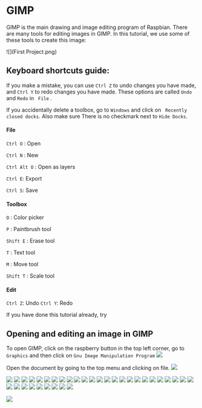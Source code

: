 # GIMP

GIMP is the main drawing and image editing program of Raspbian. There are many tools for editing images in GIMP. In this tutorial, we use some of these tools to create this image:

![](First Project.png)

## Keyboard shortcuts guide:

If you make a mistake, you can use ``` Ctrl Z ``` to undo changes you have made, and ``` Ctrl Y ``` to redo changes you have made. These options are called ``` Undo ``` and ```Redo``` in ``` File``` .

If you accidentally delete a toolbox, go to ``` Windows ``` and click on ``` Recently closed docks```. Also make sure There is no checkmark next to ``` Hide Docks ```.

#### File
``` Ctrl O ``` : Open

``` Ctrl N ``` : New

``` Ctrl Alt O ``` : Open as layers

``` Ctrl E ```: Export

``` Ctrl S ```: Save

#### Toolbox
``` O ``` : Color picker

``` P ``` : Paintbrush tool 

``` Shift E ``` : Erase tool 

``` T ``` : Text tool 

``` M ``` : Move tool 

``` Shift T ``` : Scale tool

#### Edit
``` Ctrl Z ```: Undo 
``` Ctrl Y ```: Redo


If you have done this tutorial already, try 

## Opening and editing an image in GIMP

To open GIMP, click on the raspberry button in the top left corner, go to ``` Graphics ``` and then click on ``` Gnu Image Manipulation Program ```
![](gimp0_open.png)

Open the document by going to the top menu and clicking on file.
![](gimp2_open.png)

![](gimp3_pictures.png)
![](gimp4_window.png)
![](gimp5_color.png)
![](gimp6_color.png)
![](gimp7_paint.png)
![](gimp8_brushsize.png)
![](gimp8_options.png)
![](gimp9_zoom.png)
![](gimp10_lukesmith.png)
![](gimp10_open_as_layers.png)
![](gimp11_lock.png)
![](gimp11_move.png)
![](gimp12_flip.png)
![](gimp12_lukeincorner.png)
![](gimp12_scale.png)
![](gimp13_scale.png)
![](gimp14_scale.png)
![](gimp15_eraser.png)
![](gimp16_eraser.png)
![](gimp18_text.png)
![](gimp19_text.png)
![](gimp20_text.png)
![](gimp21_color.png)
![](gimp22_newcolor.png)
![](gimp22_text.png)
![](gimp23_text.png)
![](gimp24_text.png)
![](gimp25_text.png)
![](gimp26_text.png)
![](gimp27_crop.png)
![](gimp28_crop.png)
![](gimp29_save.png)
![](gimp30_save.png)
![](gimp31_export.png)

![](gimp33_export.png)


